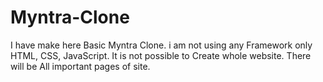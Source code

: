 # Myntra-Clone
I have make here Basic Myntra Clone. i am not using any Framework only HTML, CSS, JavaScript.
It is not possible to Create whole website. There will be All important pages of site.
